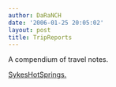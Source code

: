 ```yaml
---
author: DaRaNCH
date: '2006-01-25 20:05:02'
layout: post
title: TripReports
---
```


A compendium of travel notes.

[SykesHotSprings.](SykesHotSprings..html)
